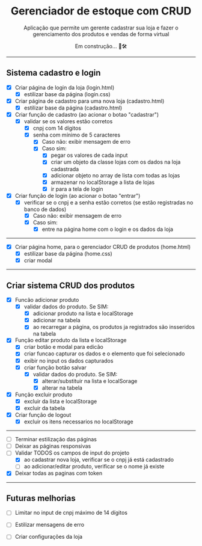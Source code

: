 <h1 align="center">Gerenciador de estoque com CRUD</h1>
<p align="center">Aplicação que permite um gerente cadastrar sua loja e fazer o gerenciamento dos produtos e vendas de forma virtual</p>
<p align="center">Em construção... 🚧🛠 

---

<h2>Sistema cadastro e login</h2>

- [x] Criar página de login da loja (login.html)
  - [x] estilizar base da página (login.css)
- [x] Criar página de cadastro para uma nova loja (cadastro.html)
  - [x] estilizar base da página (cadastro.html)
- [x] Criar função de cadastro (ao acionar o botao "cadastrar")
  - [x] validar se os valores estão corretos
    - [x] cnpj com 14 dígitos
    - [x] senha com mínimo de 5 caracteres
      - [x] Caso não: exibir mensagem de erro
      - [x] Caso sim:    
        - [x] pegar os valores de cada input
        - [x] criar um objeto da classe lojas com os dados na loja cadastrada
        - [x] adicionar objeto no array de lista com todas as lojas
        - [x] armazenar no localStorage a lista de lojas
        - [x] ir para a tela de login
- [x] Criar função de login (ao acionar o botao "entrar")
  - [x] verificar se o cnpj e a senha estão corretos (se estão registradas no banco de dados)
    - [x] Caso não: exibir mensagem de erro
    - [x] Caso sim:
      - [x] entre na página home com o login e os dados da loja

---

- [x] Criar página home, para o gerenciador CRUD de produtos (home.html)
  - [x] estilizar base da página (home.css)
  - [x] criar modal

---

<h2>Criar sistema CRUD dos produtos</h2>

- [x] Funcão adicionar produto
  - [x] validar dados do produto. Se SIM: 
    - [x] adicionar produto na lista e localStorage
    - [x] adicionar na tabela 
    - [x] ao recarregar a página, os produtos ja registrados são insseridos na tabela
- [x] Função editar produto da lista e localStorage
  - [x] criar botão e modal para edicão
  - [x] criar funcao capturar os dados e o elemento que foi selecionado
  - [x] exibir no input os dados capturados
  - [x] criar função botão salvar
    - [x] validar dados do produto. Se SIM:
      - [x] alterar/substituir na lista e localSorage
      - [x] alterar na tabela 
- [x] Função excluir produto
  - [x] excluir da lista e localStorage
  - [x] excluir da tabela
- [x] Criar função de logout
  - [x] excluir os itens necessarios no localStorage

---

- [ ] Terminar estilização das páginas
- [ ] Deixar as páginas responsivas
- [ ] Validar TODOS os campos de input do projeto
  - [x] ao cadastrar nova loja, verificar se o cnpj já está cadastrado
  - [ ] ao adicionar/editar produto, verificar se o nome já existe
- [x] Deixar todas as paginas com token 

---

<h2>Futuras melhorias</h2>

- [ ] Limitar no input de cnpj máximo de 14 dígitos
- [ ] Estilizar mensagens de erro
- [ ] Criar configurações da loja

